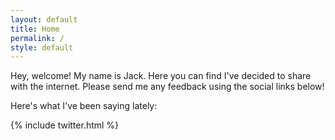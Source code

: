 ```yaml
---
layout: default
title: Home
permalink: /
style: default
---
```

Hey, welcome! My name is Jack. Here you can find I've decided to share with the internet. Please send me any feedback using the social links below! 

Here's what I've been saying lately:

{% include twitter.html %}
